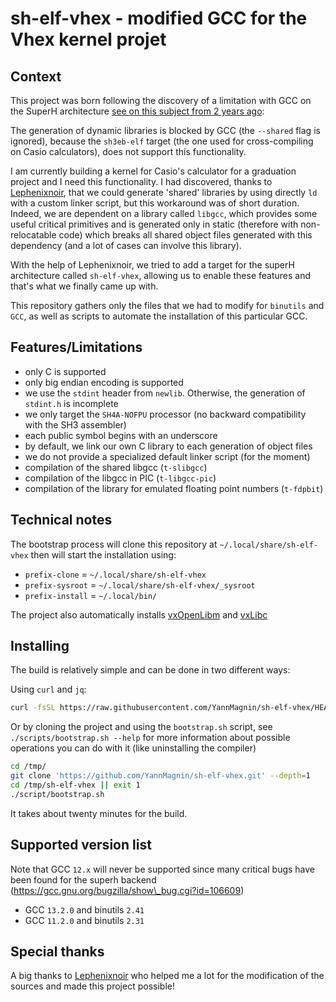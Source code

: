 # sh-elf-vhex - modified GCC for the Vhex kernel projet

## Context

This project was born following the discovery of a limitation with GCC on the
SuperH architecture
[see on this subject from 2 years ago](
https://gcc.gnu.org/legacy-ml/gcc-help/current/000075.html
):

The generation of dynamic libraries is blocked by GCC (the `--shared` flag is
ignored), because the `sh3eb-elf` target (the one used for cross-compiling on
Casio calculators), does not support this functionality.

I am currently building a kernel for Casio's calculator for a graduation
project and I need this functionality. I had discovered, thanks to
[Lephenixnoir](https://silent-tower.net/research/),
that we could generate 'shared' libraries by using directly `ld` with a custom
linker script, but this workaround was of short duration. Indeed, we are
dependent on a library called `libgcc`, which provides some useful critical
primitives and is generated only in static (therefore with
non-relocatable code) which breaks all shared object files generated with this
dependency (and a lot of cases can involve this library).

With the help of Lephenixnoir, we tried to add a target for the
superH architecture called `sh-elf-vhex`, allowing us to enable these features
and that's what we finally came up with.

This repository gathers only the files that we had to modify for
`binutils` and` GCC`, as well as scripts to automate the installation of this
particular GCC.

## Features/Limitations

* only C is supported
* only big endian encoding is supported
* we use the `stdint` header from `newlib`. Otherwise, the generation of `stdint.h` is incomplete
* we only target the `SH4A-NOFPU` processor (no backward compatibility with the SH3 assembler)
* each public symbol begins with an underscore
* by default, we link our own C library to each generation of object files
* we do not provide a specialized default linker script (for the moment)
* compilation of the shared libgcc (`t-slibgcc`)
* compilation of the libgcc in PIC (`t-libgcc-pic`)
* compilation of the library for emulated floating point numbers (`t-fdpbit`)

## Technical notes

The bootstrap process will clone this repository at
`~/.local/share/sh-elf-vhex` then will start the installation using:

* `prefix-clone` = `~/.local/share/sh-elf-vhex`
* `prefix-sysroot` = `~/.local/share/sh-elf-vhex/_sysroot`
* `prefix-install` = `~/.local/bin/`

The project also automatically installs
[vxOpenLibm](https://github.com/YannMagnin/vxOpenLibm)
and [vxLibc](https://github.com/YannMagnin/vxLibc)

## Installing

The build is relatively simple and can be done in two different ways:

Using `curl` and `jq`:
```bash
curl -fsSL https://raw.githubusercontent.com/YannMagnin/sh-elf-vhex/HEAD/scripts/bootstrap.sh | bash
```

Or by cloning the project and using the `bootstrap.sh` script, see
`./scripts/bootstrap.sh --help` for more information about possible operations
you can do with it (like uninstalling the compiler)

```bash
cd /tmp/
git clone 'https://github.com/YannMagnin/sh-elf-vhex.git' --depth=1
cd /tmp/sh-elf-vhex || exit 1
./script/bootstrap.sh
```

It takes about twenty minutes for the build.

## Supported version list

Note that GCC `12.x` will never be supported since many critical bugs have been
found for the superh backend
(https://gcc.gnu.org/bugzilla/show\_bug.cgi?id=106609)

- GCC `13.2.0` and binutils `2.41`
- GCC `11.2.0` and binutils `2.31`

## Special thanks

A big thanks to [Lephenixnoir](https://silent-tower.net/research/) who helped
me a lot for the modification of the sources and made this project possible!
